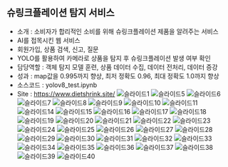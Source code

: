## 슈링크플레이션 탐지 서비스
- 소개 : 소비자가 합리적인 소비를 위해 슈링크플레이션 제품을 알려주는 서비스
- AI를 접목시킨 웹 서비스
- 회원가입, 상품 검색, 신고, 질문
- YOLO를 활용하여 카메라로 상품을 탐지 후 슈링크플레이션 발생 여부 확인
- 담당역할 : 객체 탐지 모델 훈련, 상품 데이터 수집, 데이터 전처리, 데이터 증강
- 성과 : map값을 0.995까지 향상, 최저 정확도 0.96, 최대 정확도 1.0까지 향상
- 소스코드 : yolov8_test.ipynb
- Site : https://www.dietshrink.site/
![슬라이드1](https://github.com/user-attachments/assets/4963d057-ffad-4109-be2a-d08c2f5bced2)
![슬라이드5](https://github.com/user-attachments/assets/8746391c-fb2a-476b-b231-74a9d77bd283)
![슬라이드6](https://github.com/user-attachments/assets/5da9a3c1-1941-4257-baf4-959c1ea57e4c)
![슬라이드7](https://github.com/user-attachments/assets/c1feccff-1ba9-4391-844b-8388bc9c80de)
![슬라이드8](https://github.com/user-attachments/assets/46b97e82-a215-45ed-9528-0a2c63d6cf9c)
![슬라이드9](https://github.com/user-attachments/assets/a150b628-9414-4bd4-885b-f2db6f9117eb)
![슬라이드10](https://github.com/user-attachments/assets/fc590f4f-1159-448f-966c-51e33c1c9490)
![슬라이드11](https://github.com/user-attachments/assets/92725eda-de70-4c14-8cf5-f7676fb6ebd7)
![슬라이드14](https://github.com/user-attachments/assets/b5b40ee8-0a12-4d82-ab41-b29fb5c36639)
![슬라이드15](https://github.com/user-attachments/assets/b7c76278-f153-4db6-bbf0-3b996d584c58)
![슬라이드16](https://github.com/user-attachments/assets/0ad11f25-cb1a-42fe-bcb2-28af1291c525)
![슬라이드17](https://github.com/user-attachments/assets/764d267c-778c-46b9-adbe-66970f82231b)
![슬라이드18](https://github.com/user-attachments/assets/7043ab5f-8cc6-4149-92bb-9f8f93b22dab)
![슬라이드19](https://github.com/user-attachments/assets/c4a8cbb2-a90e-4031-b4fb-9e50420f27a5)
![슬라이드20](https://github.com/user-attachments/assets/30fe21fb-c2c3-4976-aeb6-e021d220f07a)
![슬라이드21](https://github.com/user-attachments/assets/797441fb-852f-45aa-abae-6072f6ae5656)
![슬라이드22](https://github.com/user-attachments/assets/2d9560a4-5e5c-4b63-8bba-c470c33e3409)
![슬라이드23](https://github.com/user-attachments/assets/ce984deb-ac97-49da-b5cd-68f958a0c4f0)
![슬라이드24](https://github.com/user-attachments/assets/34fe793b-0926-411c-9730-a7b1b39e5a60)
![슬라이드25](https://github.com/user-attachments/assets/8d9d685d-65d9-4cd9-8766-bc9170b810ef)
![슬라이드26](https://github.com/user-attachments/assets/43a18c02-4a1e-446f-ae24-e2cd771cf496)
![슬라이드27](https://github.com/user-attachments/assets/3d7ff604-29be-41ea-ba2b-e259a83c643f)
![슬라이드28](https://github.com/user-attachments/assets/906c6686-0890-4c4b-892f-79fabb33aab1)
![슬라이드29](https://github.com/user-attachments/assets/30e999c3-e2cf-491a-952f-12c867ca5a98)
![슬라이드30](https://github.com/user-attachments/assets/f2a3bccf-6ada-4f1b-b6bd-397076317cae)
![슬라이드31](https://github.com/user-attachments/assets/81412ef6-a960-4814-987d-eb9aeb39b77d)
![슬라이드32](https://github.com/user-attachments/assets/3188e358-1414-4236-a00c-88a390d304bc)
![슬라이드33](https://github.com/user-attachments/assets/02821041-4677-4b0b-ad17-6a38835cf3b7)
![슬라이드34](https://github.com/user-attachments/assets/484e98b0-7e14-47a8-aa02-c2a803a354cc)
![슬라이드35](https://github.com/user-attachments/assets/7a9912e8-9baf-43f2-85d4-415ae1c313a2)
![슬라이드36](https://github.com/user-attachments/assets/1bcb9991-c3c9-4afc-b91e-8a186aaa6628)
![슬라이드37](https://github.com/user-attachments/assets/f118b838-7d28-423f-9791-5f4e1421cd24)
![슬라이드38](https://github.com/user-attachments/assets/1e771228-ac9e-4685-87da-4958e8fec203)
![슬라이드39](https://github.com/user-attachments/assets/eac47b93-4a71-436e-99e8-d00a7fa07036)
![슬라이드40](https://github.com/user-attachments/assets/14237fea-efbd-442a-b9b9-3e3643e9a928)
